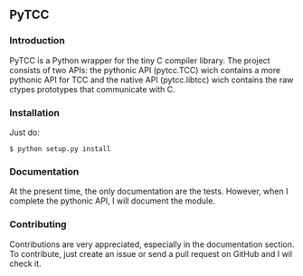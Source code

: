 ## PyTCC

### Introduction
PyTCC is a Python wrapper for the tiny C compiler library. The project
consists of two APIs: the pythonic API (pytcc.TCC) wich contains a
more pythonic API for TCC and the native API (pytcc.libtcc) wich
contains the raw ctypes prototypes that communicate with C.

### Installation
Just do:
```
$ python setup.py install
```

### Documentation
At the present time, the only documentation are the tests. However, when I complete the pythonic API,
I will document the module.

### Contributing
Contributions are very appreciated, especially in the documentation
section. To contribute, just create an issue or send a pull request on
GitHub and I wil check it.
